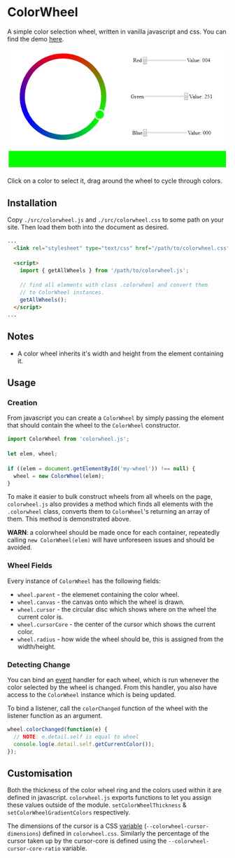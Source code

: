 # ColorWheel
A simple color selection wheel, written in vanilla javascript and css. You can find the demo [here][demo].

[demo]: https://mohkale.github.io/ColorWheel/

[![demo](./screenshot.jpg)](https://mohkale.github.io/ColorWheel/)

<!--
  <iframe src="https://mohkale.github.io/ColorWheel/" width="100%" style="border: 0px; height: 25em"></iframe>
-->

Click on a color to select it, drag around the wheel to cycle through colors.

## Installation
Copy `./src/colorwheel.js` and `./src/colorwheel.css` to some path on your site. Then
load them both into the document as desired.

```html
...
  <link rel="stylesheet" type="text/css" href="/path/to/colorwheel.css">

  <script>
    import { getAllWheels } from '/path/to/colorwheel.js';

    // find all elements with class .colorwheel and convert them
    // to ColorWheel instances.
    getAllWheels();
  </script>
...
```

## Notes
* A color wheel inherits it's width and height from the element containing it.

## Usage
### Creation
From javascript you can create a `ColorWheel` by simply passing the element that
should contain the wheel to the `ColorWheel` constructor.

```javascript
import ColorWheel from 'colorwheel.js';

let elem, wheel;

if ((elem = document.getElementById('my-wheel')) !== null) {
  wheel = new ColorWheel(elem);
}
```

To make it easier to bulk construct wheels from all wheels on the page, `colorwheel.js`
also provides a method which finds all elements with the `.colorwheel` class, converts
them to `ColorWheel`'s returning an array of them. This method is demonstrated above.

**WARN**: a colorwheel should be made once for each container, repeatedly calling
          `new ColorWheel(elem)` will have unforeseen issues and should be avoided.

### Wheel Fields
Every instance of `ColorWheel` has the following fields:
* `wheel.parent` - the elemenet containing the color wheel.
* `wheel.canvas` - the canvas onto which the wheel is drawn.
* `wheel.cursor` - the circular disc which shows where on the wheel the current color is.
* `wheel.cursorCore` - the center of the cursor which shows the current color.
* `wheel.radius` - how wide the wheel should be, this is assigned from the width/height.

### Detecting Change
You can bind an [event][custom-event] handler for each wheel, which is run whenever the color
selected by the wheel is changed. From this handler, you also have access to the `ColorWheel`
instance which is being updated.

To bind a listener, call the `colorChanged` function of the wheel with the listener function
as an argument.

```javascript
wheel.colorChanged(function(e) {
  // NOTE: e.detail.self is equal to wheel
  console.log(e.detail.self.getCurrentColor());
});
```

[custom-event]: https://developer.mozilla.org/en-US/docs/Web/API/CustomEvent/CustomEvent

## Customisation
Both the thickness of the color wheel ring and the colors used within it are defined in
javascript. `colorwheel.js` exports functions to let you assign these values outside of
the module. `setColorWheelThickness` &amp; `setColorWheelGradientColors` respectively.

The dimensions of the cursor is a CSS [variable][css-var] (`--colorwheel-cursor-dimensions`)
defined in `colorwheel.css`. Similarly the percentage of the cursor taken up by the
cursor-core is defined using the `--colorwheel-cursor-core-ratio` variable.

[css-var]: https://www.w3schools.com/css/css3_variables.asp
